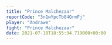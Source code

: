 ```yaml
---
title: "Prince Malchezaar"
reportCode: "3n1wYpcTb84QrmFj"
player: "Andrawe"
fight: "Prince Malchezaar"
date: 2021-07-18T18:55:34.719000+00:00
---
```


